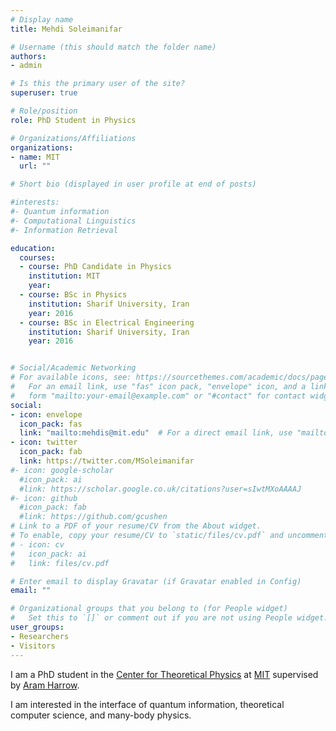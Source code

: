```yaml
---
# Display name
title: Mehdi Soleimanifar

# Username (this should match the folder name)
authors:
- admin

# Is this the primary user of the site?
superuser: true

# Role/position
role: PhD Student in Physics

# Organizations/Affiliations
organizations:
- name: MIT
  url: ""

# Short bio (displayed in user profile at end of posts)

#interests:
#- Quantum information
#- Computational Linguistics
#- Information Retrieval

education:
  courses:
  - course: PhD Candidate in Physics
    institution: MIT
    year:  
  - course: BSc in Physics
    institution: Sharif University, Iran
    year: 2016
  - course: BSc in Electrical Engineering
    institution: Sharif University, Iran
    year: 2016


# Social/Academic Networking
# For available icons, see: https://sourcethemes.com/academic/docs/page-builder/#icons
#   For an email link, use "fas" icon pack, "envelope" icon, and a link in the
#   form "mailto:your-email@example.com" or "#contact" for contact widget.
social:
- icon: envelope
  icon_pack: fas
  link: "mailto:mehdis@mit.edu"  # For a direct email link, use "mailto:mehdis@mit.edu".
- icon: twitter
  icon_pack: fab
  link: https://twitter.com/MSoleimanifar
#- icon: google-scholar
  #icon_pack: ai
  #link: https://scholar.google.co.uk/citations?user=sIwtMXoAAAAJ
#- icon: github
  #icon_pack: fab
  #link: https://github.com/gcushen
# Link to a PDF of your resume/CV from the About widget.
# To enable, copy your resume/CV to `static/files/cv.pdf` and uncomment the lines below.
# - icon: cv
#   icon_pack: ai
#   link: files/cv.pdf

# Enter email to display Gravatar (if Gravatar enabled in Config)
email: ""

# Organizational groups that you belong to (for People widget)
#   Set this to `[]` or comment out if you are not using People widget.
user_groups:
- Researchers
- Visitors
---
```


I am a PhD student in the [Center for Theoretical Physics](http://ctp.lns.mit.edu) at [MIT](http://www.mit.edu) supervised by [Aram Harrow](http://www.mit.edu/~aram/).

I am interested in the interface of quantum information, theoretical computer science, and many-body physics. 
